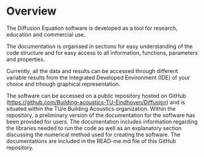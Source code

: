 # Overview

The Diffusion Equation software is developed as a tool for research, education and commercial use.

The documentation is organised in sections for easy understanding of the code structure and for easy access to all information, functions, parameters and properties.

Currently, all the data and results can be accessed through different variable results from the Integrated Developed Environment (IDE) of your choice and trhough graphical representation.

The software can be accessed on a public repository hosted on GitHub (<https://github.com/Building-acoustics-TU-Eindhoven/Diffusion>) and is situated within the TU/e Building Acoustics organization. Within the repository, a preliminary version of the documentation for the software has been provided for users. The documentation includes information regarding the libraries needed to run the code as well as an explanatory section discussing the numerical method used for creating the software. The documentations are included in the READ-me.md file of this GitHub repository.
